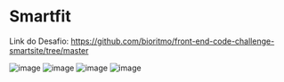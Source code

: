 # Smartfit

Link do Desafio: https://github.com/bioritmo/front-end-code-challenge-smartsite/tree/master

![image](https://github.com/PedroHenriquemsz/Smartfit/assets/76978119/4dea0f52-8ed9-47b3-969e-8de0b956f6a2)
![image](https://github.com/PedroHenriquemsz/Smartfit/assets/76978119/d67c9211-b098-4cbf-b5eb-733383283575)
![image](https://github.com/PedroHenriquemsz/Smartfit/assets/76978119/ed561a4b-c5ff-4235-80f5-025681bc53c6)
![image](https://github.com/PedroHenriquemsz/Smartfit/assets/76978119/a78cebba-e072-40e2-b95e-1a720752f28f)
